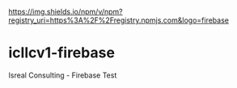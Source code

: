 https://img.shields.io/npm/v/npm?registry_uri=https%3A%2F%2Fregistry.npmjs.com&logo=firebase
# icllcv1-firebase
Isreal Consulting - Firebase Test
